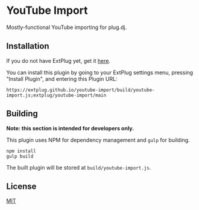 YouTube Import
==============

Mostly-functional YouTube importing for plug.dj.

## Installation

If you do not have ExtPlug yet, get it [here](https://extplug.github.io).

You can install this plugin by going to your ExtPlug settings menu,
pressing "Install Plugin", and entering this Plugin URL:

```
https://extplug.github.io/youtube-import/build/youtube-import.js;extplug/youtube-import/main
```

## Building

**Note: this section is intended for developers only.**

This plugin uses NPM for dependency management and `gulp` for building.

```
npm install
gulp build
```

The built plugin will be stored at `build/youtube-import.js`.

## License

[MIT](./LICENSE)
